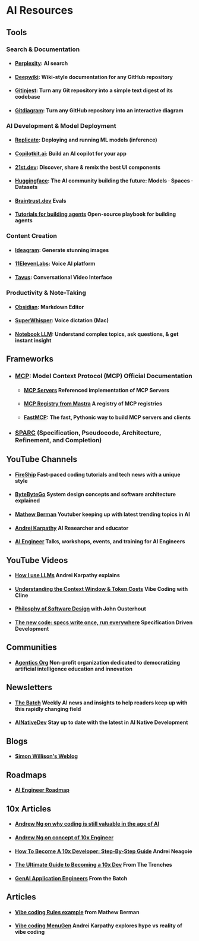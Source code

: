 # AI Resources

## Tools

### Search & Documentation
 * #### [Perplexity](https://www.perplexity.ai/): AI search

 * #### [Deepwiki](https://deepwiki.com/): Wiki-style documentation for any GitHub repository
 * #### [Gitinjest](https://gitingest.com/): Turn any Git repository into a simple text digest of its codebase
 * #### [Gitdiagram](https://gitdiagram.com/): Turn any GitHub repository into an interactive diagram


### AI Development & Model Deployment
 * #### [Replicate](https://www.replicate.com/): Deploying and running ML models (inference)
 * #### [Copilotkit.ai](https://www.copilotkit.ai/): Build an AI copilot for your app
 * #### [21st.dev](https://21st.dev): Discover, share & remix the best UI components
 * #### [Huggingface](https://huggingface.co): The AI community building the future: Models · Spaces · Datasets
 * #### [Braintrust.dev](https://www.braintrust.dev/docs/guides/evals) Evals
 * #### [Tutorials for building agents](https://github.com/NirDiamant/agents-towards-production) Open-source playbook for building agents


### Content Creation
 * #### [Ideagram](https://ideogram.ai/): Generate stunning images
 * #### [11ElevenLabs](https://elevenlabs.io/): Voice AI platform
 * #### [Tavus](https://www.tavus.io/): Conversational Video Interface

### Productivity & Note-Taking
 * #### [Obsidian](https://obsidian.md/): Markdown Editor
 * #### [SuperWhisper](https://superwhisper.com/): Voice dictation (Mac)
 * #### [Notebook LLM](https://notebooklm.google.com/): Understand complex topics, ask questions, & get instant insight

## Frameworks
* ### [MCP](https://modelcontextprotocol.io/introduction): Model Context Protocol (MCP) Official Documentation

    * #### [MCP Servers](https://github.com/modelcontextprotocol/servers) Referenced implementation of MCP Servers

    * #### [MCP Registry from Mastra](https://mastra.ai/mcp-registry-registry) A registry of MCP registries

    * #### [FastMCP](https://github.com/jlowin/fastmcp): The fast, Pythonic way to build MCP servers and clients

* ### [SPARC](https://gist.github.com/ruvnet/27ee9b1dc01eec69bc270e2861aa2c05) (Specification, Pseudocode, Architecture, Refinement, and Completion)

## YouTube Channels

 * #### [FireShip](https://www.youtube.com/c/FireShip) Fast-paced coding tutorials and tech news with a unique style

 * #### [ByteByteGo](https://www.youtube.com/c/ByteByteGo) System design concepts and software architecture explained

 * #### [Mathew Berman](https://www.youtube.com/@matthew_berman) Youtuber keeping up with latest trending topics in AI

 * #### [Andrej Karpathy](https://www.youtube.com/@AndrejKarpathy) AI Researcher and educator

 * #### [AI Engineer](https://www.youtube.com/@aiDotEngineer) Talks, workshops, events, and training for AI Engineers 

## YouTube Videos

 * #### [How I use LLMs](https://www.youtube.com/watch?v=EWvNQjAaOHw&t=1414s) Andrei Karpathy explains

 * #### [Understanding the Context Window & Token Costs](https://www.youtube.com/watch?v=Z0GWWTHpcik) Vibe Coding with Cline

 * #### [Philosphy of Software Design](https://www.youtube.com/watch?v=lz451zUlF-k) with John Ousterhout

  * #### [The new code: specs write once, run everywhere](https://www.youtube.com/live/U-fMsbY-kHY?t=29432s) Specification Driven Development

## Communities
 * #### [Agentics Org](http://agentics.org) Non-profit organization dedicated to democratizing artificial intelligence education and innovation

## Newsletters
 * #### [The Batch](https://www.deeplearning.ai/the-batch/) Weekly AI news and insights to help readers keep up with this rapidly changing field

 * #### [AINativeDev](https://ainativedev.io/) Stay up to date with the latest in AI Native Development

## Blogs
 * #### [Simon Willison's Weblog](https://simonwillison.net/)

## Roadmaps
 * #### [AI Engineer Roadmap](https://roadmap.sh/ai-engineer/)

## 10x Articles
 * #### [Andrew Ng on why coding is still valuable in the age of AI](https://www.deeplearning.ai/the-batch/issue-292/) 

 * #### [Andrew Ng on concept of 10x Engineer](https://www.linkedin.com/posts/andrewyng_a-10x-engineer-a-widely-accepted-concept-activity-7293685385631539201-GvfA/) 

 * #### [How To Become A 10x Developer: Step-By-Step Guide](https://zerotomastery.io/blog/how-to-become-a-10x-developer/) Andrei Neagoie

 * #### [The Ultimate Guide to Becoming a 10x Dev](https://www.fromthetrenches.dev/p/16-ways-to-become-100x-dev) From The Trenches

 * #### [GenAI Application Engineers](https://www.deeplearning.ai/the-batch/issue-305/) From the Batch


## Articles

 * #### [Vibe coding Rules example](https://gist.github.com/mberman84/a283d5e59bddfd7133ab74b62da9d7b9) from Mathew Berman

 * #### [Vibe coding MenuGen](https://karpathy.bearblog.dev/vibe-coding-menugen/) Andrei Karpathy explores hype vs reality of vibe coding



